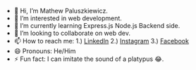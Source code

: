 - 👋 Hi, I’m Mathew Paluszkiewicz.
- 👀 I’m interested in web development.
- 🌱 I’m currently learning Express.js Node.js Backend side.
- 💞️ I’m looking to collaborate on web dev.
- 📫 How to reach me:
  1.) [LinkedIn](https://www.linkedin.com/in/mateusz-paluszkiewicz-77a30b2ab/)
  2.) [Instagram](https://www.instagram.com/paluch.7z/)
  3.) [Facebook](https://www.facebook.com/mateusz.paluszkiewicz.96)
- 😄 Pronouns: He/Him
- ⚡ Fun fact: I can imitate the sound of a platypus 😂.

<!---
MatPaluch/MatPaluch is a ✨ special ✨ repository because its `README.md` (this file) appears on your GitHub profile.
You can click the Preview link to take a look at your changes.
--->
